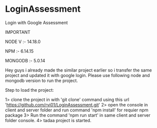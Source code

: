# LoginAssessment

 Login with Google Assessment
 
IMPORTANT

NODE V :- 14.18.0

NPM :- 6.14.15

MONGODB :- 5.0.14

Hey guys i already made the similar project earlier so i transfer the same project and updated it with google login. Please use following node and mongodb version to run the project.

Step to load the project:

1> clone the project in with 'git clone' command using this url 'https://github.com/rvi01/LoginAssessment.git'
2> open the console in client and server folder and run command 'npm install' for requier npm package
3> Run the command 'npm run start' in same client and server folder console.
4> tadaa project is started.

